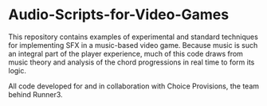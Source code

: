 # Audio-Scripts-for-Video-Games
This repository contains examples of experimental and standard techniques for implementing SFX in a music-based video game. Because music is such an integral part of the player experience, much of this code draws from music theory and analysis of the chord progressions in real time to form its logic. 

All code developed for and in collaboration with Choice Provisions, the team behind Runner3. 
